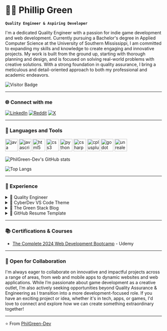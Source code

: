 # 👨‍💻 Phillip Green

**`Quality Engineer & Aspiring Developer`**

I'm a dedicated Quality Engineer with a passion for indie game development and web development. Currently pursuing a Bachelor's degree in Applied Computer Science at the University of Southern Mississippi, I am committed to expanding my skills and knowledge to create engaging and innovative projects. My work is built from the ground up, starting with thorough planning and design, and is focused on solving real-world problems with creative solutions. With a strong foundation in quality assurance, I bring a meticulous and detail-oriented approach to both my professional and academic endeavors.

![Visitor Badge](https://visitor-badge.laobi.icu/badge?page_id=PhilGreen-Dev)

---

### 🌐 Connect with me

[![LinkedIn](https://img.shields.io/badge/LinkedIn-0077B5?style=for-the-badge&logo=linkedin&logoColor=white)](https://www.linkedin.com/in/phillipggreen/)
[![Reddit](https://img.shields.io/badge/Reddit-FF4500?style=for-the-badge&logo=reddit&logoColor=white)](https://www.reddit.com/user/CodeByPhillip/)
[![X](https://img.shields.io/badge/X-000000?style=for-the-badge&logo=x&logoColor=white)](https://twitter.com/IcePickPhilly)

---

### 🧰 Languages and Tools

<p align="left">
  <img src="https://cdn.jsdelivr.net/gh/devicons/devicon/icons/java/java-original.svg" alt="java" width="40" height="40"/>
  <img src="https://cdn.jsdelivr.net/gh/devicons/devicon/icons/javascript/javascript-original.svg" alt="javascript" width="40" height="40"/>
  <img src="https://cdn.jsdelivr.net/gh/devicons/devicon/icons/html5/html5-original.svg" alt="html5" width="40" height="40"/>
  <img src="https://cdn.jsdelivr.net/gh/devicons/devicon/icons/css3/css3-original.svg" alt="css3" width="40" height="40"/>
  <img src="https://cdn.jsdelivr.net/gh/devicons/devicon/icons/python/python-original.svg" alt="python" width="40" height="40"/>
  <img src="https://cdn.jsdelivr.net/gh/devicons/devicon/icons/csharp/csharp-original.svg" alt="csharp" width="40" height="40"/>
  <img src="https://cdn.jsdelivr.net/gh/devicons/devicon/icons/cplusplus/cplusplus-original.svg" alt="cplusplus" width="40" height="40"/>
  <img src="https://cdn.jsdelivr.net/gh/devicons/devicon/icons/godot/godot-original.svg" alt="godot" width="40" height="40"/>
  <img src="https://cdn.jsdelivr.net/gh/devicons/devicon/icons/unrealengine/unrealengine-original.svg" alt="unrealengine" width="40" height="40"/>
</p>

![PhilGreen-Dev's GitHub stats](https://github-readme-stats.vercel.app/api?username=PhilGreen-Dev&show_icons=true&theme=radical)

![Top Langs](https://github-readme-stats.vercel.app/api/top-langs/?username=PhilGreen-Dev&layout=compact&theme=radical)

---

### 🚀 Experience

<details>
  <summary>🧪 Quality Engineer</summary>
  
  - **Description**: Over 10 years of quality experience in a Forklift Manufacturing setting. 
  - **Responsibilities**:
    - Developed and implemented in-house software solutions
    - Improved manufacturing processes through data analysis
  - **Technologies**: HTML, CSS, JS, SQL, etc.
</details>

<details>
  <summary>📝 CyberDev VS Code Theme</summary>

  - **Project Overview**: A custom VS Code theme inspired by cyberpunk aesthetics, designed for developers who love a futuristic and vibrant interface.
  - **Technologies Used**: JSON, Visual Studio Code
  - **Features**:
    - High contrast color scheme for better readability
    - Custom syntax highlighting tailored for web development and scripting languages
  - [Repository](https://github.com/PhilGreen-Dev/cyberdev-vscode)
  - [VS Marketplace](https://marketplace.visualstudio.com/items?itemName=PhillipGreen.cyberdev) 
</details>

<details>
  <summary>📗 The Green Stack Blog</summary>

  - **Project Overview**: A blog dedicated to tech enthusiasts and developers, covering topics like web development, coding best practices, and tech tutorials.
  - **Technologies Used**: Markdown, GitHub Pages, Jekyll
  - **Content**:
    - Tips and tricks for writing clean and maintainable code
    - In-depth guides on using different tech stacks
    - Best practices for creating engaging and informative README files
  - [Blog](https://philgreen-dev.github.io/developer-guides/)
  - [Repository](https://github.com/PhilGreen-Dev/developer-guides)
</details>

<details>
  <summary>📄 GitHub Resume Template</summary>

  - **Project Overview**: A modern resume template hosted on GitHub Pages, showcasing a clean and professional design to highlight your skills and experience.
  - **Technologies Used**: HTML, CSS, GitHub Pages
  - **Features**:
    - Responsive design for mobile and desktop viewing
    - Easy to customize and update
  - [Resume](https://philgreen-dev.github.io/modern-resume-theme/)
  - [Forked](https://github.com/sproogen/modern-resume-theme)
</details>

---

### 📚 Certifications & Courses

- [The Complete 2024 Web Development Bootcamp](https://www.udemy.com/certificate/UC-db057448-f6eb-4f64-830b-6e1766f8553b/?utm_campaign=email&utm_medium=email&utm_source=sendgrid.com) - Udemy

---

### 👥 Open for Collaboration

I'm always eager to collaborate on innovative and impactful projects across a range of areas, from web and mobile apps to dynamic websites and web applications. While I’m passionate about game development as a creative outlet, I’m also actively seeking opportunities beyond Quality Assurance & Engineering as I transition into a more development-focused role. If you have an exciting project or idea, whether it's in tech, apps, or games, I'd love to connect and explore how we can create something extraordinary together!

---

⭐️ From [PhilGreen-Dev](https://github.com/PhilGreen-Dev)
